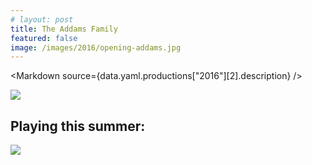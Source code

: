 ```yaml
---
# layout: post
title: The Addams Family
featured: false
image: /images/2016/opening-addams.jpg
---
```


<script lang="ts">
  export let data
  import Markdown from "$components/Markdown.svelte"
</script>

<Markdown source={data.yaml.productions["2016"][2].description} />

![](/images/2016/opening-addams.jpg)

## Playing this summer:

![](/images/2016/seasonslide2016.jpg)
